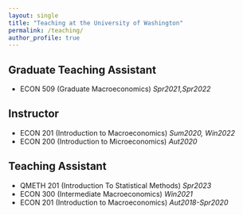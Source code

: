 ```yaml
---
layout: single
title: "Teaching at the University of Washington"
permalink: /teaching/
author_profile: true
---
```

## Graduate Teaching Assistant
 * ECON 509 (Graduate Macroeconomics)         *Spr2021,Spr2022*


## Instructor  
  * ECON 201 (Introduction to Macroeconomics)   *Sum2020, Win2022*  
  * ECON 200 (Introduction to Microeconomics)   *Aut2020*

## Teaching Assistant
  * QMETH 201 (Introduction To Statistical Methods)  *Spr2023*
  * ECON 300 (Intermediate Macroeconomics)      *Win2021*    
  * ECON 201 (Introduction to Macroeconomics)   *Aut2018-Spr2020* 
  

